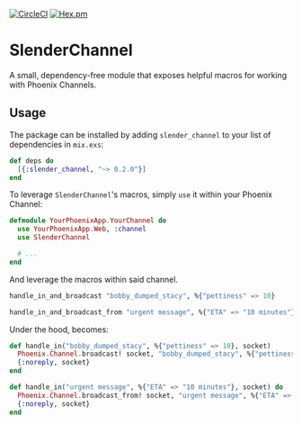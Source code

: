[![CircleCI](https://circleci.com/gh/vanderhoop/slender_channel.svg?style=shield)](https://circleci.com/gh/stride-nyc/remote_retro)
[![Hex.pm](https://img.shields.io/hexpm/v/slender_channel.svg)]()

# SlenderChannel

A small, dependency-free module that exposes helpful macros for working with Phoenix Channels.

## Usage

The package can be installed by adding `slender_channel` to your list of dependencies in `mix.exs`:

```elixir
def deps do
  [{:slender_channel, "~> 0.2.0"}]
end
```

To leverage `SlenderChannel`'s macros, simply `use` it within your Phoenix Channel:

```elixir
defmodule YourPhoenixApp.YourChannel do
  use YourPhoenixApp.Web, :channel
  use SlenderChannel

  # ...
end
```

And leverage the macros within said channel.

```elixir
handle_in_and_broadcast "bobby_dumped_stacy", %{"pettiness" => 10}

handle_in_and_broadcast_from "urgent message", %{"ETA" => "10 minutes"}
```

Under the hood, becomes:

```elixir
def handle_in("bobby_dumped_stacy", %{"pettiness" => 10}, socket)
  Phoenix.Channel.broadcast! socket, "bobby_dumped_stacy", %{"pettiness" => 10}
  {:noreply, socket}
end

def handle_in("urgent message", %{"ETA" => "10 minutes"}, socket) do
  Phoenix.Channel.broadcast_from! socket, "urgent message", %{"ETA" => "10 minutes"}
  {:noreply, socket}
end
```

